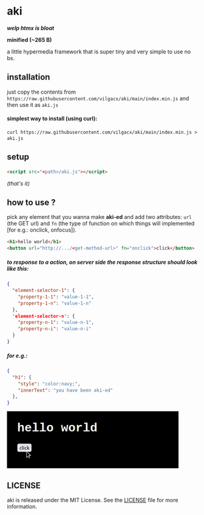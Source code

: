 # aki
***welp htmx is bloat***<br>

**minified (~265 B)**<br>

a little hypermedia framework that is super tiny and very simple to use no bs.

## installation
just copy the contents from `https://raw.githubusercontent.com/vilgacx/aki/main/index.min.js` and then use it as `aki.js`

#### simplest way to install (using curl):
```
curl https://raw.githubusercontent.com/vilgacx/aki/main/index.min.js > aki.js
```

## setup
```html
<script src="<path>/aki.js"></script>
```
*(that's it)*

## how to use ?
pick any element that you wanna make **aki-ed** and add two attributes: `url` (the GET url) and `fn` (the type of function on which things will implemented [for e.g.: onclick, onfocus]).

```html
<h1>hello world</h1>
<button url="http://.../<get-method-url>" fn="onclick">click</button>
```

##### to response to a action, on server side the response structure should look like this:
```json
{
  "element-selector-1": {
    "property-1-1": "value-1-1",
    "property-1-n": "value-1-n"
  },
  'element-selector-n': {
    "property-n-1": "value-n-1",
    "property-n-i": "value-n-i"
  }
}
```

##### for e.g.:

```json
{
  "h1": {
    "style": "color:navy;",
    "innerText": "you have been aki-ed"
  },
}
```
![akitest.gif](./static/akitest.gif)

## LICENSE
aki is released under the MIT License. See the [LICENSE](LICENSE) file for more information.
